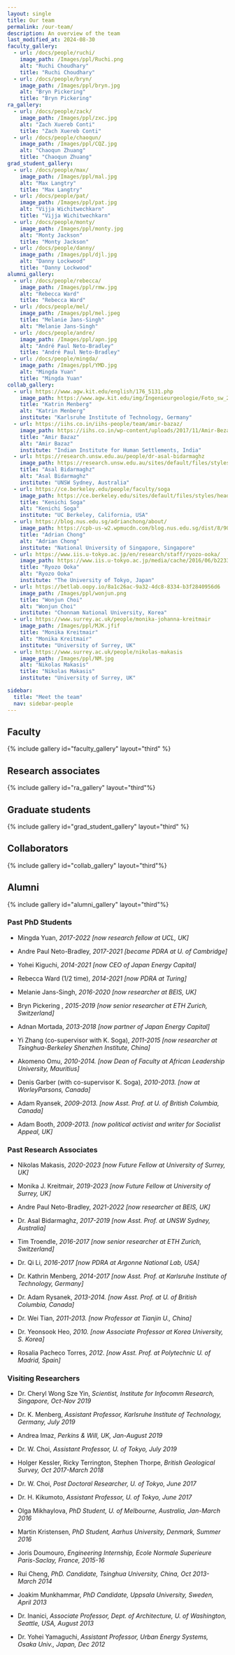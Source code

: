 ```yaml
---
layout: single
title: Our team
permalink: /our-team/
description: An overview of the team
last_modified_at: 2024-08-30
faculty_gallery:
  - url: /docs/people/ruchi/
    image_path: /Images/ppl/Ruchi.png
    alt: "Ruchi Choudhary"
    title: "Ruchi Choudhary"
  - url: /docs/people/bryn/
    image_path: /Images/ppl/bryn.jpg
    alt: "Bryn Pickering"
    title: "Bryn Pickering"
ra_gallery:
  - url: /docs/people/zack/
    image_path: /Images/ppl/zxc.jpg
    alt: "Zach Xuereb Conti"
    title: "Zach Xuereb Conti"
  - url: /docs/people/chaoqun/
    image_path: /Images/ppl/CQZ.jpg
    alt: "Chaoqun Zhuang"
    title: "Chaoqun Zhuang"
grad_student_gallery:
  - url: /docs/people/max/
    image_path: /Images/ppl/mal.jpg
    alt: "Max Langtry"
    title: "Max Langtry"
  - url: /docs/people/pat/
    image_path: /Images/ppl/pat.jpg
    alt: "Vijja Wichitwechkarn"
    title: "Vijja Wichitwechkarn"
  - url: /docs/people/monty/
    image_path: /Images/ppl/monty.jpg
    alt: "Monty Jackson"
    title: "Monty Jackson"
  - url: /docs/people/danny/
    image_path: /Images/ppl/djl.jpg
    alt: "Danny Lockwood"
    title: "Danny Lockwood"
alumni_gallery:
  - url: /docs/people/rebecca/
    image_path: /Images/ppl/rmw.jpg
    alt: "Rebecca Ward"
    title: "Rebecca Ward"
  - url: /docs/people/mel/
    image_path: /Images/ppl/mel.jpeg
    title: "Melanie Jans-Singh"
    alt: "Melanie Jans-Singh"
  - url: /docs/people/andre/
    image_path: /Images/ppl/apn.jpg
    alt: "André Paul Neto-Bradley"
    title: "André Paul Neto-Bradley"
  - url: /docs/people/mingda/
    image_path: /Images/ppl/YMD.jpg
    alt: "Mingda Yuan"
    title: "Mingda Yuan"
collab_gallery:
  - url: https://www.agw.kit.edu/english/176_5131.php
    image_path: https://www.agw.kit.edu/img/Ingenieurgeologie/Foto_sw_2014_Katrin_Menbergjpg.jpg
    title: "Katrin Menberg"
    alt: "Katrin Menberg"
    institute: "Karlsruhe Institute of Technology, Germany"
  - url: https://iihs.co.in/iihs-people/team/amir-bazaz/
    image_path: https://iihs.co.in/wp-content/uploads/2017/11/Amir-Bezaz.jpg
    title: "Amir Bazaz"
    alt: "Amir Bazaz"
    institute: "Indian Institute for Human Settlements, India"
  - url: https://research.unsw.edu.au/people/dr-asal-bidarmaghz
    image_path: https://research.unsw.edu.au/sites/default/files/styles/profile_small/public/images/profile/Bidarmaghz%2CAsal.png?itok=O8iDK59E
    title: "Asal Bidarmaghz"
    alt: "Asal Bidarmaghz"
    institute: "UNSW Sydney, Australia"
  - url: https://ce.berkeley.edu/people/faculty/soga
    image_path: https://ce.berkeley.edu/sites/default/files/styles/headshot_120x180/public/faculty_headshots/Soga-2021.jpg?h=bb9be1af&itok=WLjmY3b5
    title: "Kenichi Soga"
    alt: "Kenichi Soga"
    institute: "UC Berkeley, California, USA"
  - url: https://blog.nus.edu.sg/adrianchong/about/
    image_path: https://cpb-us-w2.wpmucdn.com/blog.nus.edu.sg/dist/8/9027/files/2017/12/profilePhoto-1b4tlzm.jpg
    title: "Adrian Chong"
    alt: "Adrian Chong"
    institute: "National University of Singapore, Singapore"
  - url: https://www.iis.u-tokyo.ac.jp/en/research/staff/ryozo-ooka/
    image_path: https://www.iis.u-tokyo.ac.jp/media/cache/2016/06/b22339bf24f6fb7be78781c2bd4ffb012ea03e17-thumb-110x110-229.jpg?1635394979782
    title: "Ryozo Ooka"
    alt: "Ryozo Ooka"
    institute: "The University of Tokyo, Japan"
  - url: https://betlab.oopy.io/8a1c26ac-9a32-4dc8-8334-b3f2840956d6
    image_path: /Images/ppl/wonjun.png
    title: "Wonjun Choi"
    alt: "Wonjun Choi"
    institute: "Chonnam National University, Korea"
  - url: https://www.surrey.ac.uk/people/monika-johanna-kreitmair
    image_path: /Images/ppl/MJK.jfif
    title: "Monika Kreitmair"
    alt: "Monika Kreitmair"
    institute: "University of Surrey, UK"
  - url: https://www.surrey.ac.uk/people/nikolas-makasis
    image_path: /Images/ppl/NM.jpg
    alt: "Nikolas Makasis"
    title: "Nikolas Makasis"
    institute: "University of Surrey, UK"

sidebar:
  title: "Meet the team"
  nav: sidebar-people
---
```


## Faculty

{% include gallery id="faculty_gallery" layout="third" %}


## Research associates

{% include gallery id="ra_gallery" layout="third"%}

## Graduate students

{% include gallery id="grad_student_gallery" layout="third" %}


## Collaborators
{% include gallery id="collab_gallery" layout="third"%}

## Alumni
{% include gallery id="alumni_gallery" layout="third"%}


### Past PhD Students

* Mingda Yuan, *2017-2022 [now research fellow at UCL, UK]*

* Andre Paul Neto-Bradley, *2017-2021 [became PDRA at U. of Cambridge]*

* Yohei Kiguchi, *2014-2021 [now CEO of Japan Energy Capital]*

* Rebecca Ward (1/2 time), *2014-2021 [now PDRA at Turing]*

* Melanie Jans-Singh, *2016-2020 [now researcher at BEIS, UK]*

* Bryn Pickering , *2015-2019 [now senior researcher at ETH Zurich, Switzerland]*

* Adnan Mortada, *2013-2018 [now partner of Japan Energy Capital]*

* Yi Zhang (co-supervisor with K. Soga), *2011-2015 [now researcher at Tsinghua-Berkeley Shenzhen Institute, China]*

* Akomeno Omu, *2010-2014. [now Dean of Faculty at African Leadership University, Mauritius]*

* Denis Garber (with co-supervisor K. Soga), *2010-2013. [now at WorleyParsons, Canada]*

* Adam Ryansek, *2009-2013. [now Asst. Prof. at U. of British Columbia, Canada]*

* Adam Booth, *2009-2013. [now political activist and writer for Socialist Appeal, UK]*


### Past Research Associates

* Nikolas Makasis, *2020-2023 [now Future Fellow at University of Surrey, UK]*

* Monika J. Kreitmair, *2019-2023 [now Future Fellow at University of Surrey, UK]*

* Andre Paul Neto-Bradley, *2021-2022 [now researcher at BEIS, UK]*

* Dr. Asal Bidarmaghz, *2017-2019 [now Asst. Prof. at UNSW Sydney, Australia]*

* Tim Troendle, *2016-2017 [now senior researcher at ETH Zurich, Switzerland]*

* Dr. Qi Li, *2016-2017 [now PDRA at Argonne National Lab, USA]*

* Dr. Kathrin Menberg, *2014-2017 [now Asst. Prof. at Karlsruhe Institute of Technology, Germany]*

* Dr. Adam Rysanek, *2013-2014. [now Asst. Prof. at U. of British Columbia, Canada]*

* Dr. Wei Tian, *2011-2013. [now Professor at Tianjin U., China]*

* Dr. Yeonsook Heo, *2010. [now Associate Professor at Korea University, S. Korea]*

* Rosalia Pacheco Torres, *2012. [now Asst. Prof. at Polytechnic U. of Madrid, Spain]*


### Visiting Researchers

* Dr. Cheryl Wong Sze Yin, *Scientist, Institute for Infocomm Research, Singapore, Oct-Nov 2019*

* Dr. K. Menberg, *Assistant Professor, Karlsruhe Institute of Technology, Germany, July 2019*

* Andrea Imaz, *Perkins & Will, UK, Jan-August 2019*

* Dr. W. Choi, *Assistant Professor, U. of Tokyo, July 2019*

* Holger Kessler, Ricky Terrington, Stephen Thorpe, *British Geological Survey, Oct 2017-March 2018*

* Dr. W. Choi, *Post Doctoral Researcher, U. of Tokyo, June 2017*

* Dr. H. Kikumoto, *Assistant Professor, U. of Tokyo, June 2017*

* Olga Mikhaylova, *PhD Student, U. of Melbourne, Australia, Jan-March 2016*

* Martin Kristensen, *PhD Student, Aarhus University, Denmark, Summer 2016*

* Joris Doumouro, *Engineering Internship, Ecole Normale Superieure Paris-Saclay, France, 2015-16*

* Rui Cheng, *PhD. Candidate, Tsinghua University, China, Oct 2013-March 2014*

* Joakim Munkhammar, *PhD Candidate, Uppsala University, Sweden, April 2013*

* Dr. Inanici, *Associate Professor, Dept. of Architecture, U. of Washington, Seattle, USA, August 2013*

* Dr. Yohei Yamaguchi, *Assistant Professor, Urban Energy Systems, Osaka Univ., Japan, Dec 2012*
